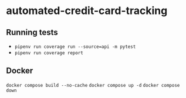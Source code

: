 # automated-credit-card-tracking

## Running tests
- `pipenv run coverage run --source=api -m pytest`
- `pipenv run coverage report`

## Docker
`docker compose build --no-cache`
`docker compose up -d`
`docker compose down`
